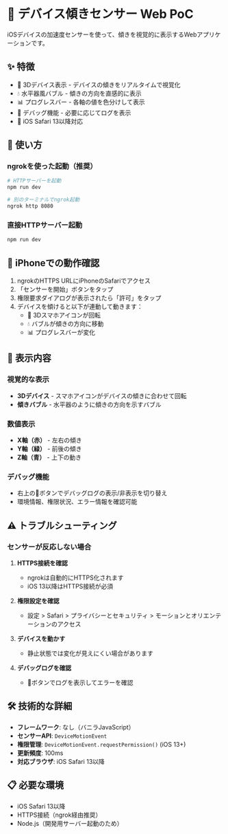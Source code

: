 # 📱 デバイス傾きセンサー Web PoC

iOSデバイスの加速度センサーを使って、傾きを視覚的に表示するWebアプリケーションです。

## ✨ 特徴

- 🎨 3Dデバイス表示 - デバイスの傾きをリアルタイムで視覚化
- 💧 水平器風バブル - 傾きの方向を直感的に表示
- 📊 プログレスバー - 各軸の値を色分けして表示
- 🔧 デバッグ機能 - 必要に応じてログを表示
- 📱 iOS Safari 13以降対応

## 🚀 使い方

### ngrokを使った起動（推奨）

```bash
# HTTPサーバーを起動
npm run dev

# 別のターミナルでngrok起動
ngrok http 8080
```

### 直接HTTPサーバー起動

```bash
npm run dev
```

## 📱 iPhoneでの動作確認

1. ngrokのHTTPS URLにiPhoneのSafariでアクセス
2. 「センサーを開始」ボタンをタップ
3. 権限要求ダイアログが表示されたら「許可」をタップ
4. デバイスを傾けると以下が連動して動きます：
   - 📱 3Dスマホアイコンが回転
   - 💧 バブルが傾きの方向に移動
   - 📊 プログレスバーが変化

## 🎯 表示内容

### 視覚的な表示
- **3Dデバイス** - スマホアイコンがデバイスの傾きに合わせて回転
- **傾きバブル** - 水平器のように傾きの方向を示すバブル

### 数値表示
- **X軸（赤）** - 左右の傾き
- **Y軸（緑）** - 前後の傾き  
- **Z軸（青）** - 上下の動き

### デバッグ機能
- 右上の🔧ボタンでデバッグログの表示/非表示を切り替え
- 環境情報、権限状況、エラー情報を確認可能

## ⚠️ トラブルシューティング

### センサーが反応しない場合

1. **HTTPS接続を確認**
   - ngrokは自動的にHTTPS化されます
   - iOS 13以降はHTTPS接続が必須

2. **権限設定を確認**
   - 設定 > Safari > プライバシーとセキュリティ > モーションとオリエンテーションのアクセス

3. **デバイスを動かす**
   - 静止状態では変化が見えにくい場合があります

4. **デバッグログを確認**
   - 🔧ボタンでログを表示してエラーを確認

## 🛠 技術的な詳細

- **フレームワーク**: なし（バニラJavaScript）
- **センサーAPI**: `DeviceMotionEvent`
- **権限管理**: `DeviceMotionEvent.requestPermission()` (iOS 13+)
- **更新頻度**: 100ms
- **対応ブラウザ**: iOS Safari 13以降

## 📋 必要な環境

- iOS Safari 13以降
- HTTPS接続（ngrok経由推奨）
- Node.js（開発用サーバー起動のため）